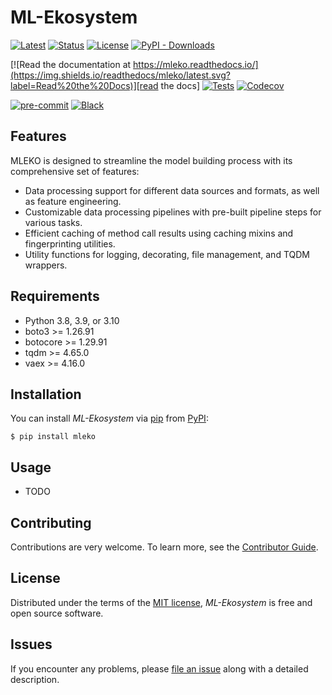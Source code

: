 # ML-Ekosystem

[![Latest](https://img.shields.io/pypi/v/mleko.svg)][pypi]
[![Status](https://img.shields.io/pypi/status/mleko.svg)][status]
[![License](https://img.shields.io/pypi/l/mleko)][license]
[![PyPI - Downloads](https://img.shields.io/pypi/dm/mleko)][pypi downloads]

[![Read the documentation at https://mleko.readthedocs.io/](https://img.shields.io/readthedocs/mleko/latest.svg?label=Read%20the%20Docs)][read the docs]
[![Tests](https://github.com/ErikBavenstrand/mleko/workflows/Tests/badge.svg)][tests]
[![Codecov](https://codecov.io/gh/ErikBavenstrand/mleko/branch/main/graph/badge.svg)][codecov]

[![pre-commit](https://img.shields.io/badge/pre--commit-enabled-brightgreen?logo=pre-commit&logoColor=white)][pre-commit]
[![Black](https://img.shields.io/badge/code%20style-black-000000.svg)][black]

[pypi]: https://pypi.org/project/mleko/
[status]: https://pypi.org/project/mleko/
[pypi downloads]: https://pypi.org/project/mleko/
[read the docs]: https://mleko.readthedocs.io/
[tests]: https://github.com/ErikBavenstrand/mleko/actions?workflow=Tests
[codecov]: https://app.codecov.io/gh/ErikBavenstrand/mleko
[pre-commit]: https://github.com/pre-commit/pre-commit
[black]: https://github.com/psf/black

## Features

MLEKO is designed to streamline the model building process with its comprehensive set of features:

- Data processing support for different data sources and formats, as well as feature engineering.
- Customizable data processing pipelines with pre-built pipeline steps for various tasks.
- Efficient caching of method call results using caching mixins and fingerprinting utilities.
- Utility functions for logging, decorating, file management, and TQDM wrappers.

## Requirements

- Python 3.8, 3.9, or 3.10
- boto3 >= 1.26.91
- botocore >= 1.29.91
- tqdm >= 4.65.0
- vaex >= 4.16.0

## Installation

You can install _ML-Ekosystem_ via [pip] from [PyPI]:

```console
$ pip install mleko
```

## Usage

- TODO

## Contributing

Contributions are very welcome.
To learn more, see the [Contributor Guide].

## License

Distributed under the terms of the [MIT license][license],
_ML-Ekosystem_ is free and open source software.

## Issues

If you encounter any problems,
please [file an issue] along with a detailed description.

<!-- github-only -->

[pypi]: https://pypi.org/
[pip]: https://pip.pypa.io/
[file an issue]: https://github.com/ErikBavenstrand/mleko/issues
[license]: https://github.com/ErikBavenstrand/mleko/blob/main/LICENSE
[contributor guide]: https://github.com/ErikBavenstrand/mleko/blob/main/CONTRIBUTING.md
